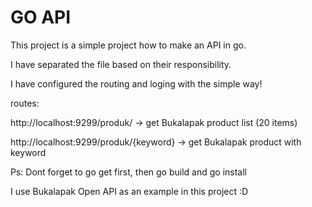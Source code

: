 # GO API


This project is a simple project how to make an API in go.

I have separated the file based on their responsibility.

I have configured the routing and loging with the simple way!


routes:

http://localhost:9299/produk/ -> get Bukalapak product list (20 items)

http://localhost:9299/produk/{keyword} -> get Bukalapak product with keyword


Ps: Dont forget to go get first, then go build and go install

I use Bukalapak Open API as an example in this project :D

